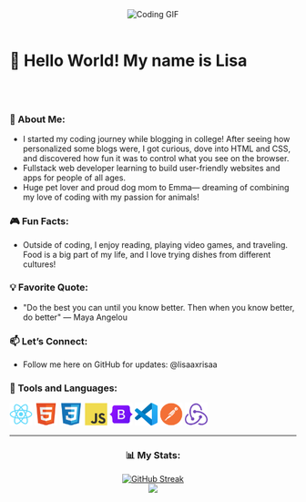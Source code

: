 <div align="center">
<img src="https://media.giphy.com/media/M4NykXxUE0HAcK7UJ6/giphy.gif" width="200" alt="Coding GIF">
</div>
<br>
<h1>👋 Hello World! My name is Lisa</h1> <br><br>

<h3>🌟 About Me:</h3>
<ul>
<li>I started my coding journey while blogging in college! After seeing how personalized some blogs were, I got curious, dove into HTML and CSS, and discovered how fun it was to control what you see on the browser.</li>
<li>Fullstack web developer learning to build user-friendly websites and apps for people of all ages.</li>
<li>Huge pet lover and proud dog mom to Emma— dreaming of combining my love of coding with my passion for animals!</li>
</ul>


<h3>🎮 Fun Facts:</h3>
<ul>
 <li>Outside of coding, I enjoy reading, playing video games, and traveling. Food is a big part of my life, and I love trying dishes from different cultures!</li>
</ul>


<h3>💡 Favorite Quote:</h3>
<ul>
<li>"Do the best you can until you know better. Then when you know better, do better" — Maya Angelou</li>
</ul>


<h3>📫 Let’s Connect:</h3>
<ul>
 <li>Follow me here on GitHub for updates: @lisaaxrisaa</li> 
</ul>



<div>
  <h3>🚀 Tools and Languages:</h3>
  <img src="https://github.com/devicons/devicon/blob/master/icons/react/react-original.svg" width="40' height="40" />
<img src="https://github.com/devicons/devicon/blob/master/icons/html5/html5-original.svg" width="40' height="40" />
  <img src="https://github.com/devicons/devicon/blob/master/icons/css3/css3-original.svg" width="40' height="40" />
<img src="https://github.com/devicons/devicon/blob/master/icons/javascript/javascript-original.svg" width="40' height="40" />
<img src="https://github.com/devicons/devicon/blob/master/icons/bootstrap/bootstrap-original.svg" width="40' height="40" />
<img src="https://github.com/devicons/devicon/blob/master/icons/vscode/vscode-original.svg" width="40' height="40" />
<img src="https://github.com/devicons/devicon/blob/master/icons/postman/postman-original.svg" width="40' height="40" />
 <img src="https://github.com/devicons/devicon/blob/master/icons/redux/redux-original.svg" width="40' height="40" />
</div>

<hr>

<div align="center">
  <h3>📊 My Stats:</h3>
 <a href="https://git.io/streak-stats"><img src="https://github-readme-streak-stats.herokuapp.com?user=lisaaxrisaa&theme=ads-juicy-fresh" alt="GitHub Streak" /></a>
</div>

<div align="center">
  <img src="https://capsule-render.vercel.app/api?type=waving&color=gradient&height=65&section=footer">
</div>

